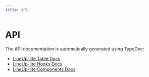 ```yaml
---
title: API
---
```


# API

The API documentation is automatically generated using TypeDoc:

- [LineUp-lite Table Docs](/api/table/)
- [LineUp-lite Hooks Docs](/api/hooks/)
- [LineUp-lite Components Docs](/api/components/)